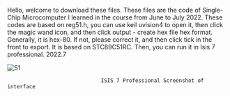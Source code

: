 Hello, welcome to download these files. These files are the code of Single-Chip Microcomputer I learned in the course from June to July 2022. These codes are based on reg51.h, you can use keil uvision4 to open it, then click the magic wand icon, and then click output - create hex file hex format. Generally, it is hex-80. If not, please correct it, and then click tick in the front to export.
It is based on STC89C51RC. Then, you can run it in Isis 7 professional.
                                                                                                     2022.7

![51](https://user-images.githubusercontent.com/108212981/177230683-9ecb9c0c-85fa-4bcf-9a09-15e702818a96.PNG)
                                  
                                  ISIS 7 Professional Screenshot of interface
